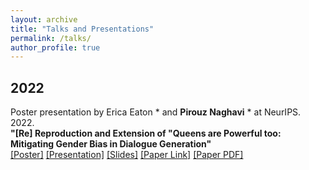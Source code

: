 ```yaml
---
layout: archive
title: "Talks and Presentations"
permalink: /talks/
author_profile: true
---
```


## 2022
Poster presentation by Erica Eaton * and __Pirouz Naghavi__ * at NeurIPS. 2022.
<br/> 
**"[Re] Reproduction and Extension of "Queens are Powerful too: Mitigating Gender Bias in Dialogue Generation"** <br/>
[[Poster]](https://neurips.cc/media/PosterPDFs/NeurIPS%202022/e0914609a566eff3fcceb8879ea82e74.png?t=1666275131.6875262) [[Presentation]](https://neurips.cc/virtual/2022/poster/56108) [[Slides]](https://neurips.cc/media/neurips-2022/Slides/56108_o6D9fY8.pdf) [[Paper Link]](http://rescience.github.io/bibliography/Eaton_2022.html)  [[Paper PDF]](/files/ReScienceC_RE_queens.pdf) <br/>

